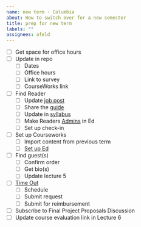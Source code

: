 ```yaml
---
name: new term - Columbia
about: How to switch over for a new semester
title: prep for new term
labels: ""
assignees: afeld
---
```


- [ ] Get space for office hours
- [ ] Update in repo
  - [ ] Dates
  - [ ] Office hours
  - [ ] Link to survey
  - [ ] CourseWorks link
- [ ] Find Reader
  - [ ] Update [job post](https://docs.google.com/document/d/1NiS1uPM_0OB7dXHP1D90P-XikXj6gwWRUsf0V_dEoUI/edit#)
  - [ ] Share the [guide](https://python-public-policy.afeld.me/en/columbia/assistant_guide.html)
  - [ ] Update in [syllabus](https://python-public-policy.afeld.me/en/columbia/syllabus.html#instructor-information)
  - [ ] Make Readers [Admins](https://edstem.org/us/help/getting-started#appendix-roles) in Ed
  - [ ] Set up check-in
- [ ] Set up Courseworks
  - [ ] Import content from previous term
  - [ ] [Set up Ed](https://courseworks2.columbia.edu/courses/56883/pages/using-ed-discussions)
- [ ] Find guest(s)
  - [ ] Confirm order
  - [ ] Get bio(s)
  - [ ] Update lecture 5
- [ ] [Time Out](https://bulletin.columbia.edu/sipa/teaching-guide/#supportservicestext)
  - [ ] Schedule
  - [ ] Submit request
  - [ ] Submit for reimbursement
- [ ] Subscribe to Final Project Proposals Discussion
- [ ] Update course evaluation link in Lecture 6
